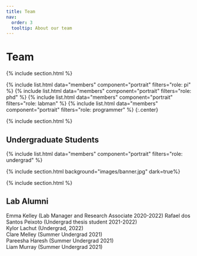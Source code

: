 ```yaml
---
title: Team
nav:
  order: 3
  tooltip: About our team
---
```


# <i class="fas fa-users"></i>Team

{% include section.html %}

{%
  include list.html
  data="members"
  component="portrait"
  filters="role: pi"
%}
{%
  include list.html
  data="members"
  component="portrait"
  filters="role: phd"
%}
{%
  include list.html
  data="members"
  component="portrait"
  filters="role: labman"
%}
{%
  include list.html
  data="members"
  component="portrait"
  filters="role: programmer"
%}
{:.center}

{% include section.html %}
## Undergraduate Students

{%
  include list.html
  data="members"
  component="portrait"
  filters="role: undergrad"
%}


{% include section.html background="images/banner.jpg" dark=true%}

{% include section.html %}

## Lab Alumni

 Emma Kelley (Lab Manager and Research Associate 2020-2022)
 Rafael dos Santos Peixoto (Undergrad thesis student 2021-2022) <br>
 Kylor Lachut (Undergrad, 2022) <br>
 Clare Melley (Summer Undergrad 2021) <br>
 Pareesha Haresh (Summer Undergrad 2021) <br>
 Liam Murray (Summer Undergrad 2021) <br>
 

